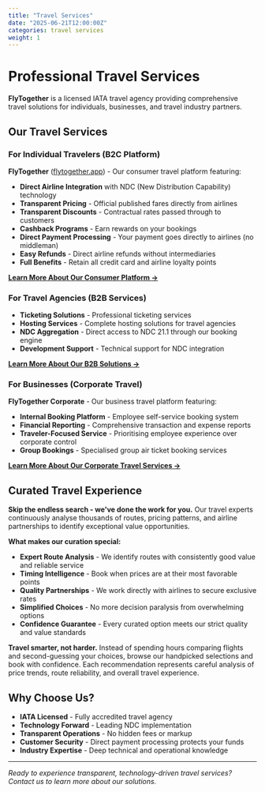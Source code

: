 ```yaml
---
title: "Travel Services"
date: "2025-06-21T12:00:00Z"
categories: travel services
weight: 1
---
```


# Professional Travel Services

**FlyTogether** is a licensed IATA travel agency providing comprehensive travel solutions for individuals, businesses, and travel industry partners.

## Our Travel Services

### For Individual Travelers (B2C Platform)
**FlyTogether** ([flytogether.app](https://flytogether.app)) - Our consumer travel platform featuring:

- **Direct Airline Integration** with NDC (New Distribution Capability) technology
- **Transparent Pricing** - Official published fares directly from airlines
- **Transparent Discounts** - Contractual rates passed through to customers
- **Cashback Programs** - Earn rewards on your bookings
- **Direct Payment Processing** - Your payment goes directly to airlines (no middleman)
- **Easy Refunds** - Direct airline refunds without intermediaries
- **Full Benefits** - Retain all credit card and airline loyalty points

[**Learn More About Our Consumer Platform →**](/travel-b2c/)

### For Travel Agencies (B2B Services)
- **Ticketing Solutions** - Professional ticketing services
- **Hosting Services** - Complete hosting solutions for travel agencies
- **NDC Aggregation** - Direct access to NDC 21.1 through our booking engine
- **Development Support** - Technical support for NDC integration

[**Learn More About Our B2B Solutions →**](/travel-b2b/)

### For Businesses (Corporate Travel)
**FlyTogether Corporate** - Our business travel platform featuring:

- **Internal Booking Platform** - Employee self-service booking system
- **Financial Reporting** - Comprehensive transaction and expense reports
- **Traveler-Focused Service** - Prioritising employee experience over corporate control
- **Group Bookings** - Specialised group air ticket booking services

[**Learn More About Our Corporate Travel Services →**](/corporate-travel/)

## Curated Travel Experience

**Skip the endless search - we've done the work for you.** Our travel experts continuously analyse thousands of routes, pricing patterns, and airline partnerships to identify exceptional value opportunities.

**What makes our curation special:**
- **Expert Route Analysis** - We identify routes with consistently good value and reliable service
- **Timing Intelligence** - Book when prices are at their most favorable points
- **Quality Partnerships** - We work directly with airlines to secure exclusive rates
- **Simplified Choices** - No more decision paralysis from overwhelming options
- **Confidence Guarantee** - Every curated option meets our strict quality and value standards

**Travel smarter, not harder.** Instead of spending hours comparing flights and second-guessing your choices, browse our handpicked selections and book with confidence. Each recommendation represents careful analysis of price trends, route reliability, and overall travel experience.

## Why Choose Us?

- **IATA Licensed** - Fully accredited travel agency
- **Technology Forward** - Leading NDC implementation
- **Transparent Operations** - No hidden fees or markup
- **Customer Security** - Direct payment processing protects your funds
- **Industry Expertise** - Deep technical and operational knowledge

---

*Ready to experience transparent, technology-driven travel services? Contact us to learn more about our solutions.* 